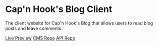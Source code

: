 # Cap'n Hook's Blog Client

The client website for Cap'n Hook's Blog that allows users to read blog posts and leave comments. 

[Live Preview](https://luhook04.github.io/blog-rest-client/)
[CMS Repo](https://github.com/luhook04/blog-rest-cms)
[API Repo](https://github.com/luhook04/blog-rest)
